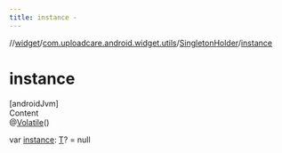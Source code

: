 ```yaml
---
title: instance -
---
```

//[widget](../../index.md)/[com.uploadcare.android.widget.utils](../index.md)/[SingletonHolder](index.md)/[instance](instance.md)



# instance  
[androidJvm]  
Content  
@[Volatile](https://kotlinlang.org/api/latest/jvm/stdlib/kotlin.jvm/-volatile/index.html)()  
  
var [instance](instance.md): [T](index.md)? = null  



